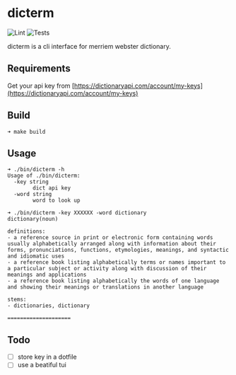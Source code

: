 # dicterm

![Lint](https://github.com/murat/dicterm/actions/workflows/lint.yml/badge.svg)
![Tests](https://github.com/murat/dicterm/actions/workflows/test.yml/badge.svg)

dicterm is a cli interface for merriem webster dictionary.

## Requirements

Get your api key from [https://dictionaryapi.com/account/my-keys](https://dictionaryapi.com/account/my-keys)

## Build

```shell
➜ make build
```

## Usage

```shell
➜ ./bin/dicterm -h               
Usage of ./bin/dicterm:
  -key string
        dict api key
  -word string
        word to look up

➜ ./bin/dicterm -key XXXXXX -word dictionary
dictionary(noun)

definitions:
- a reference source in print or electronic form containing words usually alphabetically arranged along with information about their forms, pronunciations, functions, etymologies, meanings, and syntactic and idiomatic uses
- a reference book listing alphabetically terms or names important to a particular subject or activity along with discussion of their meanings and applications
- a reference book listing alphabetically the words of one language and showing their meanings or translations in another language

stems:
- dictionaries, dictionary

====================
```

## Todo

  - [ ] store key in a dotfile
  - [ ] use a beatiful tui
